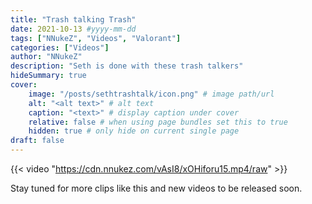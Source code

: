```yaml
---
title: "Trash talking Trash"
date: 2021-10-13 #yyyy-mm-dd
tags: ["NNukeZ", "Videos", "Valorant"]
categories: ["Videos"]
author: "NNukeZ"
description: "Seth is done with these trash talkers"
hideSummary: true
cover:
    image: "/posts/sethtrashtalk/icon.png" # image path/url
    alt: "<alt text>" # alt text
    caption: "<text>" # display caption under cover
    relative: false # when using page bundles set this to true
    hidden: true # only hide on current single page
draft: false
---
```


{{< video "https://cdn.nnukez.com/vAsI8/xOHiforu15.mp4/raw" >}}

Stay tuned for more clips like this and new videos to be released soon.